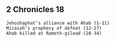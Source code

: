 ## 2 Chronicles 18

```
Jehoshaphat’s alliance with Ahab (1-11)
Micaiah’s prophecy of defeat (12-27)
Ahab killed at Ramoth-gilead (28-34)
```
